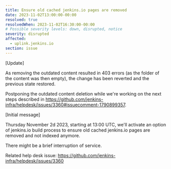 ```yaml
---
title: Ensure old cached jenkins.io pages are removed
date: 2023-11-02T13:00:00-00:00
resolved: true
resolvedWhen: 2023-11-02T16:30:00-00:00
# Possible severity levels: down, disrupted, notice
severity: disrupted
affected:
  - uplink.jenkins.io
section: issue
---
```


<!-- [Final message]

The operation finished with success, no interruption of services.

-->

[Update]

As removing the outdated content resulted in 403 errors (as the folder of the content was then empty), the change has been reverted and the previous state restored.

Postponing the outdated content deletion while we're working on the next steps described in https://github.com/jenkins-infra/helpdesk/issues/3360#issuecomment-1790899357.

[Initial message]

Thursday November 2d 2023, starting at 13:00 UTC, we'll activate an option of jenkins.io build process to ensure old cached jenkins.io pages are removed and not indexed anymore.

There might be a brief interruption of service.

Related help desk issue: https://github.com/jenkins-infra/helpdesk/issues/3360
